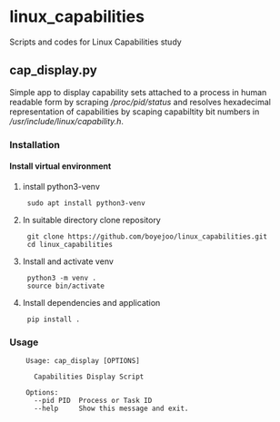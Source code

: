 # linux_capabilities
Scripts and codes for Linux Capabilities study

## cap_display.py
Simple app to display capability sets attached to a process in human readable form by scraping */proc/pid/status* and resolves hexadecimal representation of capabilities by scaping capabiltity bit numbers in */usr/include/linux/capability.h*. 

### Installation
#### Install virtual environment
1. install python3-venv

        sudo apt install python3-venv


2. In suitable directory clone repository

        git clone https://github.com/boyejoo/linux_capabilities.git
        cd linux_capabilities

3. Install and activate venv

        python3 -m venv .
        source bin/activate
        
4. Install dependencies and application

        pip install .       

### Usage

        Usage: cap_display [OPTIONS]

          Capabilities Display Script

        Options:
          --pid PID  Process or Task ID
          --help     Show this message and exit.

        

        
